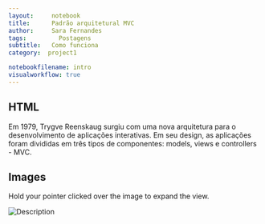 ```yaml
---
layout:     notebook
title:      Padrão arquitetural MVC
author:     Sara Fernandes
tags: 		  Postagens
subtitle:   Como funciona
category:  project1

notebookfilename: intro
visualworkflow: true
---
```


## HTML

Em 1979, Trygve Reenskaug surgiu com uma nova arquitetura para o desenvolvimento de aplicações interativas. Em seu design, as aplicações foram divididas em três tipos de componentes: models, views e controllers - MVC.

## Images

Hold your pointer clicked over the image to expand the view.

![Description](http://projectpages.github.io/project-pages/img/Logo_Fairy_Tail_right.png)
